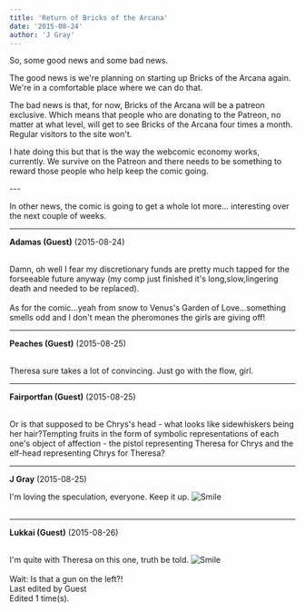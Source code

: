 ```yaml
---
title: 'Return of Bricks of the Arcana'
date: '2015-08-24'
author: 'J Gray'
---
```


<p>So, some good news and some bad news.</p><p>The good news is we're planning on starting up Bricks of the Arcana again. We're in a comfortable place where we can do that.</p><p>The bad news is that, for now, Bricks of the Arcana will be a patreon exclusive. Which means that people who are donating to the Patreon, no matter at what level, will get to see Bricks of the Arcana four times a month. Regular visitors to the site won't. </p><p>I hate doing this but that is the way the webcomic economy works, currently. We survive on the Patreon and there needs to be something to reward those people who help keep the comic going.</p><p>---</p><p>In other news, the comic is going to get a whole lot more... interesting over the next couple of weeks.</p>

---
**Adamas (Guest)** (2015-08-24)

<br> Damn, oh well I fear my discretionary funds are pretty much tapped for the forseeable future anyway (my comp just finished it's long,slow,lingering death and needed to be replaced).<br><br>As for the comic...yeah from snow to Venus's Garden of Love...something smells odd and I don't mean the pheromones the girls are giving off!<br>

---
**Peaches (Guest)** (2015-08-25)

<br> Theresa sure takes a lot of convincing. Just go with the flow, girl.

---
**Fairportfan (Guest)** (2015-08-25)

<br>Or is that supposed to be Chrys's head - what looks like sidewhiskers being her hair?Tempting fruits in the form of symbolic representations of each one's object of affection - the pistol representing Theresa for Chrys and the elf-head representing Chrys for Theresa?

---
**J Gray** (2015-08-25)

I'm loving the speculation, everyone. Keep it up. <img src="/smilies/smile.gif" alt="Smile" border="0"><br><br>

---
**Lukkai (Guest)** (2015-08-26)

<br> I'm quite with Theresa on this one, truth be told. <img src="/smilies/smile.gif" alt="Smile" border="0"><br><br>Wait: Is that a gun on the left?!<br>Last edited by Guest<br>Edited 1 time(s).

